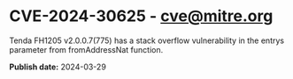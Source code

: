 # CVE-2024-30625 - cve@mitre.org

Tenda FH1205 v2.0.0.7(775) has a stack overflow vulnerability in the entrys parameter from fromAddressNat function.

**Publish date:** 2024-03-29
